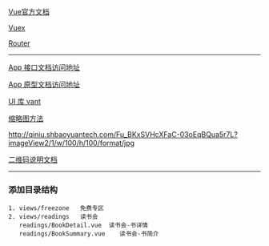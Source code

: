 
[Vue官方文档](https://cn.vuejs.org/v2/guide/instance.html)

[Vuex](https://vuex.vuejs.org/zh/)

[Router](https://router.vuejs.org/zh/)

___

[App 接口文档访问地址](https://xcx.test.shbaoyuantech.com:30000/swagger-ui.html)

[App 原型文档访问地址](http://192.168.1.176:8080/prototype/app)

[UI 库 vant](https://youzan.github.io/vant/#/zh-CN/intro)

[缩略图方法](https://developer.qiniu.com/dora/manual/1279/basic-processing-images-imageview2)

http://qiniu.shbaoyuantech.com/Fu_BKxSVHcXFaC-03oEqBQua5r7L?imageView2/1/w/100/h/100/format/jpg

[二维码说明文档](https://gerardreches.github.io/vue-qrcode-component/)


___





### 添加目录结构

    1. views/freezone   免费专区
    2. views/readings   读书会
       readings/BookDetail.vue  读书会-书详情
       readings/BookSummary.vue    读书会-书简介
